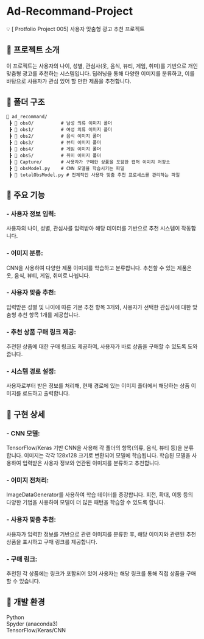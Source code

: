# Ad-Recommand-Project
💡 [ Protfolio Project 005] 사용자 맞춤형 광고 추천 프로젝트

## 📌 프로젝트 소개
이 프로젝트는 사용자의 나이, 성별, 관심사(옷, 음식, 뷰티, 게임, 취미)를 기반으로 개인 맞춤형 광고를 추천하는 시스템입니다. 딥러닝을 통해 다양한 이미지를 분류하고, 이를 바탕으로 사용자가 관심 있어 할 만한 제품을 추천합니다.

## 📌 폴더 구조
    📂 ad_recommand/  
     ┣ 📂 obs0/          # 남성 의류 이미지 폴더  
     ┣ 📂 obs1/          # 여성 의류 이미지 폴더  
     ┣ 📂 obs2/          # 음식 이미지 폴더  
     ┣ 📂 obs3/          # 뷰티 이미지 폴더  
     ┣ 📂 obs4/          # 게임 이미지 폴더  
     ┣ 📂 obs5/          # 취미 이미지 폴더  
     ┣ 📂 Capture/       # 사용자가 구매한 상품을 포함한 캡처 이미지 저장소  
     ┣ 📜 obsModel.py    # CNN 모델을 학습시키는 파일  
     ┣ 📜 totalObsModel.py # 전체적인 사용자 맞춤 추천 프로세스를 관리하는 파일  
 
## 📌 주요 기능
### - 사용자 정보 입력:
사용자의 나이, 성별, 관심사를 입력받아 해당 데이터를 기반으로 추천 시스템이 작동합니다.  

### - 이미지 분류:
CNN을 사용하여 다양한 제품 이미지를 학습하고 분류합니다. 추천할 수 있는 제품은 옷, 음식, 뷰티, 게임, 취미로 나뉩니다.  

### - 사용자 맞춤 추천:
입력받은 성별 및 나이에 따른 기본 추천 항목 3개와, 사용자가 선택한 관심사에 대한 맞춤형 추천 항목 1개를 제공합니다.  

### - 추천 상품 구매 링크 제공:
추천된 상품에 대한 구매 링크도 제공하여, 사용자가 바로 상품을 구매할 수 있도록 도와줍니다.  

### - 시스템 경로 설정:
사용자로부터 받은 정보를 처리해, 현재 경로에 있는 이미지 폴더에서 해당하는 상품 이미지를 로드하고 출력합니다.  

## 📌 구현 상세
### - CNN 모델:
TensorFlow/Keras 기반 CNN을 사용해 각 폴더의 항목(의류, 음식, 뷰티 등)을 분류합니다. 이미지는 각각 128x128 크기로 변환되어 모델에 학습됩니다. 학습된 모델을 사용하여 입력받은 사용자 정보와 연관된 이미지를 분류하고 추천합니다.

### - 이미지 전처리:
ImageDataGenerator를 사용하여 학습 데이터를 증강합니다. 회전, 확대, 이동 등의 다양한 기법을 사용하여 모델이 더 많은 패턴을 학습할 수 있도록 합니다.

### - 사용자 맞춤 추천:
사용자가 입력한 정보를 기반으로 관련 이미지를 분류한 후, 해당 이미지와 관련된 추천 상품을 표시하고 구매 링크를 제공합니다.

### - 구매 링크:
추천된 각 상품에는 링크가 포함되어 있어 사용자는 해당 링크를 통해 직접 상품을 구매할 수 있습니다.

## 📌 개발 환경
  Python  
  Spyder (anaconda3)  
  TensorFlow/Keras/CNN  
